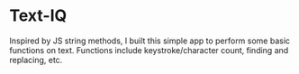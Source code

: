 # Text-IQ
Inspired by JS string methods, I built this simple app to perform some basic functions on text. Functions include keystroke/character count, finding and replacing, etc.
